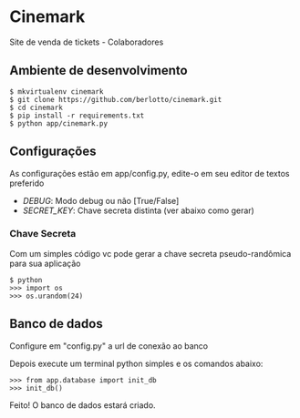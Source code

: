 # Cinemark
Site de venda de tickets - Colaboradores

## Ambiente de desenvolvimento

    $ mkvirtualenv cinemark
    $ git clone https://github.com/berlotto/cinemark.git
    $ cd cinemark
    $ pip install -r requirements.txt
    $ python app/cinemark.py

## Configurações

As configurações estão em app/config.py, edite-o em seu editor de textos
preferido

- *DEBUG*: Modo debug ou não [True/False]
- *SECRET_KEY*: Chave secreta distinta (ver abaixo como gerar)

### Chave Secreta

Com um simples código vc pode gerar a chave secreta pseudo-randômica para sua
aplicação

    $ python
    >>> import os
    >>> os.urandom(24)

## Banco de dados

Configure em "config.py" a url de conexão ao banco

Depois execute um terminal python simples e os comandos abaixo:

    >>> from app.database import init_db
    >>> init_db()

Feito! O banco de dados estará criado.
